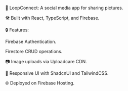 🚀 LoopConnect: A social media app for sharing pictures.

🛠️ Built with React, TypeScript, and Firebase.

🔒 Features:

Firebase Authentication.

Firestore CRUD operations.

📷 Image uploads via Uploadcare CDN.

🎨 Responsive UI with ShadcnUI and TailwindCSS.


🌐 Deployed on Firebase Hosting.



